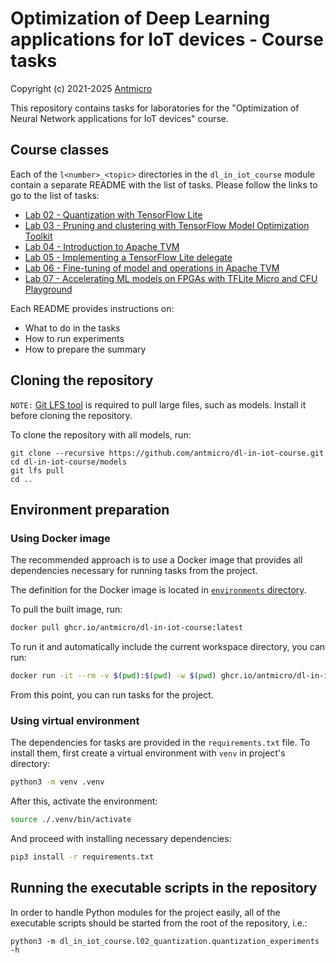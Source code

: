 # Optimization of Deep Learning applications for IoT devices - Course tasks

Copyright (c) 2021-2025 [Antmicro](https://www.antmicro.com)

This repository contains tasks for laboratories for the "Optimization of Neural Network applications for IoT devices" course.

## Course classes

Each of the `l<number>_<topic>` directories in the `dl_in_iot_course` module contain a separate README with the list of tasks.
Please follow the links to go to the list of tasks:

* [Lab 02 - Quantization with TensorFlow Lite](dl_in_iot_course/l02_quantization)
* [Lab 03 - Pruning and clustering with TensorFlow Model Optimization Toolkit](dl_in_iot_course/l03_pruning_clustering)
* [Lab 04 - Introduction to Apache TVM](dl_in_iot_course/l04_tvm)
* [Lab 05 - Implementing a TensorFlow Lite delegate](dl_in_iot_course/l05_tflite_delegate)
* [Lab 06 - Fine-tuning of model and operations in Apache TVM](dl_in_iot_course/l06_tvm_fine_tuning)
* [Lab 07 - Accelerating ML models on FPGAs with TFLite Micro and CFU Playground](cfu-playground)

Each README provides instructions on:

* What to do in the tasks
* How to run experiments
* How to prepare the summary

## Cloning the repository

`NOTE:` [Git LFS tool](https://git-lfs.github.com/) is required to pull large files, such as models.
Install it before cloning the repository.

To clone the repository with all models, run:

```
git clone --recursive https://github.com/antmicro/dl-in-iot-course.git
cd dl-in-iot-course/models
git lfs pull
cd ..
```

## Environment preparation


### Using Docker image

The recommended approach is to use a Docker image that provides all dependencies necessary for running tasks from the project.

The definition for the Docker image is located in [`environments` directory](./environments/Dockerfile).

To pull the built image, run:

```bash
docker pull ghcr.io/antmicro/dl-in-iot-course:latest
```

To run it and automatically include the current workspace directory, you can run:

```bash
docker run -it --rm -v $(pwd):$(pwd) -w $(pwd) ghcr.io/antmicro/dl-in-iot-course:latest /bin/bash
```

From this point, you can run tasks for the project.

### Using virtual environment

The dependencies for tasks are provided in the `requirements.txt` file.
To install them, first create a virtual environment with `venv` in project's directory:

```bash
python3 -m venv .venv
```

After this, activate the environment:

```bash
source ./.venv/bin/activate
```

And proceed with installing necessary dependencies:

```bash
pip3 install -r requirements.txt
```

## Running the executable scripts in the repository

In order to handle Python modules for the project easily, all of the executable scripts should be started from the root of the repository, i.e.:

```
python3 -m dl_in_iot_course.l02_quantization.quantization_experiments -h
```
